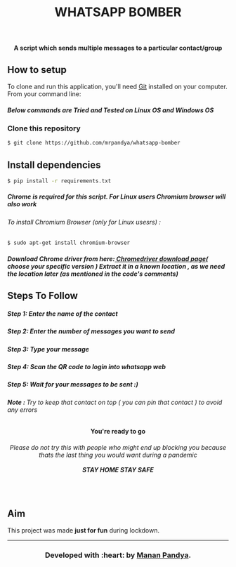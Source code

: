 <h1 align="center">WHATSAPP BOMBER</h1>
</br>
<h4 align="center">A script which sends multiple messages to a particular contact/group</h4>

## How to setup

To clone and run this application, you'll need [Git](https://git-scm.com) installed on your computer. From your command line:

#### *Below commands are Tried and Tested on Linux OS and Windows OS*

### Clone this repository
```bash
$ git clone https://github.com/mrpandya/whatsapp-bomber
```
## Install dependencies
```bash
$ pip install -r requirements.txt
```

 <h5> Chrome is required for this script. For Linux users Chromium browser will also work</h5>
 <h6> To install Chromium Browser (only for Linux usesrs) :</h6>
 
```bash
$ sudo apt-get install chromium-browser
```

<h5>Download Chrome driver from here:<a href="https://chromedriver.storage.googleapis.com/index.html?path=2.36/"> Chromedriver download page</a>( choose your specific version )
Extract it in a known location , as we need the location later (as mentioned in the code's comments)</h5>



## Steps To Follow

<p>
  <h5>Step 1: Enter the name of the contact</h5>
</p>
<p>
  <h5>Step 2: Enter the number of messages you want to send</h5>
</p>
<p>
  <h5>Step 3: Type your message</h5>
</p>
<p>
  <h5>Step 4: Scan the QR code to login into whatsapp web</h5>
</p>
<p>
  <h5>Step 5: Wait for your messages to be sent :) </h5>
</p>  
<p>
  <h6><b>Note : </b>Try to keep that contact on top ( you can pin that contact ) to avoid any errors </h6>
</p>
<h4 align='center'> You're ready to go</h4>
<h6 align="center">Please do not try this with people who might end up blocking you because thats the last thing you would want during a pandemic <br><br><span align="center"><b>STAY HOME STAY SAFE</b></span> </h6>

</br>


## Aim
This project was made **just for fun** during lockdown.

---
<h3 align="center"><b>Developed with :heart: by <a href="https://github.com/mrpandya">Manan Pandya</a>.</b></h1>
